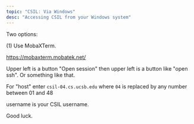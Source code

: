 ```yaml
---
topic: "CSIL: Via Windows"
desc: "Accessing CSIL from your Windows system"
---
```


Two options:

(1) Use MobaXTerm.

<https://mobaxterm.mobatek.net/>

Upper left is a button "Open session" then upper left is a button like "open ssh".  Or something like that.

For "host" enter `csil-04.cs.ucsb.edu` where `04` is replaced by any number between 01 and 48

username is your CSIL username.

Good luck.
